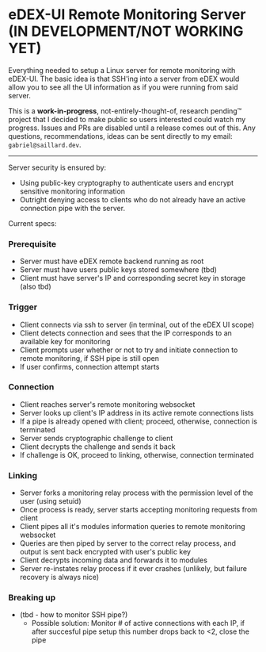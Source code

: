 # eDEX-UI Remote Monitoring Server (IN DEVELOPMENT/NOT WORKING YET)

Everything needed to setup a Linux server for remote monitoring with eDEX-UI.
The basic idea is that SSH'ing into a server from eDEX would allow you to see all the UI information as if you were running from said server.

This is a **work-in-progress**, not-entirely-thought-of, research pending:tm: project that I decided to make public so users interested could watch my progress. Issues and PRs are disabled until a release comes out of this.
Any questions, recommendations, ideas can be sent directly to my email: `gabriel@saillard.dev`.

---

Server security is ensured by:
 - Using public-key cryptography to authenticate users and encrypt sensitive monitoring information
 - Outright denying access to clients who do not already have an active connection pipe with the server.

Current specs:

### Prerequisite

 - Server must have eDEX remote backend running as root
 - Server must have users public keys stored somewhere (tbd)
 - Client must have server's IP and corresponding secret key in storage (also tbd)

### Trigger
 - Client connects via ssh to server (in terminal, out of the eDEX UI scope)
 - Client detects connection and sees that the IP corresponds to an available key for monitoring
 - Client prompts user whether or not to try and initiate connection to remote monitoring, if SSH pipe is still open
 - If user confirms, connection attempt starts

### Connection
 - Client reaches server's remote monitoring websocket
 - Server looks up client's IP address in its active remote connections lists
 - If a pipe is already opened with client; proceed, otherwise, connection is terminated
 - Server sends cryptographic challenge to client
 - Client decrypts the challenge and sends it back
 - If challenge is OK, proceed to linking, otherwise, connection terminated

### Linking
 - Server forks a monitoring relay process with the permission level of the user (using setuid)
 - Once process is ready, server starts accepting monitoring requests from client
 - Client pipes all it's modules information queries to remote monitoring websocket
 - Queries are then piped by server to the correct relay process, and output is sent back encrypted with user's public key
 - Client decrypts incoming data and forwards it to modules
 - Server re-instates relay process if it ever crashes (unlikely, but failure recovery is always nice)

### Breaking up
 - (tbd - how to monitor SSH pipe?)
   - Possible solution: Monitor # of active connections with each IP, if after succesful pipe setup this number drops back to <2, close the pipe
